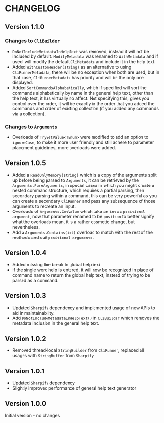 # CHANGELOG

## Version 1.1.0

### Changes to `CliBuilder`

* `DoNotIncludeMetadataInHelpText` was removed, instead it will not be included by default. `ModifyMetadata` was renamed to `WithMetadata` and if used, will modify the default `CliMetadata` and include it in the help text.
* Added `WithCustomHeader(string)` as an alternative to using `CliRunnerMetadata`, there will be no exception when both are used, but in that case, `CliRunnerMetadata` has priority and will be the only one displayed.
* Added `SortCommandsAlphabetically`, which if specified will sort the commands alphabetically by name in the general help text, other than the help text, it has virtually no affect. Not specifying this, gives you control over the order, it will be exactly in the order that you added the commands and order of existing collection (if you added any commands via a collection).

### Changes to `Arguments`

* Overloads of `TryGetValue<TEnum>` were modified to add an option to `ignoreCase`, to make it more user friendly and still adhere to parameter placement guidelines, more overloads were added.

## Version 1.0.5

* Added a `ReadOnlyMemory{string}` which is a copy of the arguments split up before being parsed to `Arguments`, it can be retrieved by the `Arguments.PureArguments`, in special cases in which you might create a nested command structure, which requires a partial parsing, then secondary parsing within a command, this can be very powerful as you can create a secondary `CliRunner` and pass any subsequence of those arguments to recreate an input.
* Overloads of `Arguments.GetValue` which take an `int` as `positional argument`, now that parameter renamed to be `position` to better signify what the overloads mean, it is a rather cosmetic change, but nevertheless.
* Add a `Arguments.Contains(int)` overload to match with the rest of the methods and suit `positional arguments`.

## Version 1.0.4

* Added missing line break in global help text
* If the single word help is entered, it will now be recognized in place of command name to return the global help text, instead of trying to be parsed as a command.

## Version 1.0.3

* Updated `Sharpify` dependency and implemented usage of new APIs to aid in maintainability.
* Add `DoNotIncludeMetadataInHelpText()` in `CliBuilder` which removes the metadata inclusion in the general help text.

## Version 1.0.2

* Removed thread-local `StringBuilder` from `CliRunner`, replaced all usages with `StringBuffer` from `Sharpify`

## Version 1.0.1

* Updated `Sharpify` dependency
* Slightly improved performance of general help text generator

## Version 1.0.0

Initial version - no changes
